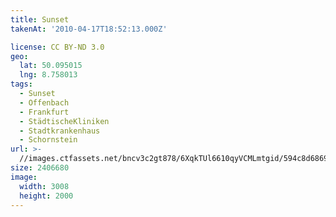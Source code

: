 ```yaml
---
title: Sunset
takenAt: '2010-04-17T18:52:13.000Z'

license: CC BY-ND 3.0
geo:
  lat: 50.095015
  lng: 8.758013
tags:
  - Sunset
  - Offenbach
  - Frankfurt
  - StädtischeKliniken
  - Stadtkrankenhaus
  - Schornstein
url: >-
  //images.ctfassets.net/bncv3c2gt878/6XqkTUl6610qyVCMLmtgid/594c8d686907d45765fdb777f797d190/sunset_4528699023_o
size: 2406680
image:
  width: 3008
  height: 2000
---
```

